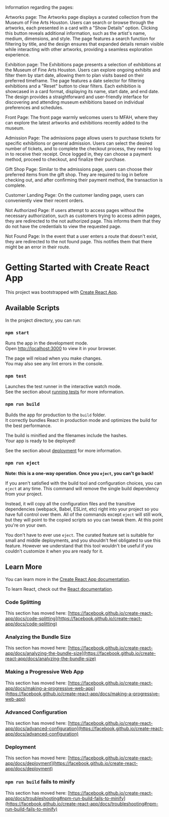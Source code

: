 Information regarding the pages:

Artworks page: The Artworks page displays a curated collection from the Museum of Fine Arts Houston. Users can search or browse through the artworks, each presented in a card with a "Show Details" option. Clicking this button reveals additional information, such as the artist's name, medium, dimensions, and style. The page features a search function for filtering by title, and the design ensures that expanded details remain visible while interacting with other artworks, providing a seamless exploration experience.

Exhibition page: The Exhibitions page presents a selection of exhibitions at the Museum of Fine Arts Houston. Users can explore ongoing exhibits and filter them by start date, allowing them to plan visits based on their preferred timeframe. The page features a date selector for filtering exhibitions and a "Reset" button to clear filters. Each exhibition is showcased in a card format, displaying its name, start date, and end date. The design provides a straightforward and user-friendly interface for discovering and attending museum exhibitions based on individual preferences and schedules.

Front Page: The front page warmly welcomes users to MFAH, where they can explore the latest artworks and exhibitions recently added to the museum.

Admission Page: The admissions page allows users to purchase tickets for specific exhibitions or general admission. Users can select the desired number of tickets, and to complete the checkout process, they need to log in to receive their receipt. Once logged in, they can choose a payment method, proceed to checkout, and finalize their purchase.

Gift Shop Page: Similar to the admissions page, users can choose their preferred items from the gift shop. They are required to log in before checking out, and after confirming their payment method, the transaction is complete.

Customer Landing Page: On the customer landing page, users can conveniently view their recent orders.

Not Authorized Page: If users attempt to access pages without the necessary authorization, such as customers trying to access admin pages, they are redirected to the not authorized page. This informs them that they do not have the credentials to view the requested page.

Not Found Page: In the event that a user enters a route that doesn't exist, they are redirected to the not found page. This notifies them that there might be an error in their route.


# Getting Started with Create React App

This project was bootstrapped with [Create React App](https://github.com/facebook/create-react-app).

## Available Scripts

In the project directory, you can run:

### `npm start`

Runs the app in the development mode.\
Open [http://localhost:3000](http://localhost:3000) to view it in your browser.

The page will reload when you make changes.\
You may also see any lint errors in the console.

### `npm test`

Launches the test runner in the interactive watch mode.\
See the section about [running tests](https://facebook.github.io/create-react-app/docs/running-tests) for more information.

### `npm run build`

Builds the app for production to the `build` folder.\
It correctly bundles React in production mode and optimizes the build for the best performance.

The build is minified and the filenames include the hashes.\
Your app is ready to be deployed!

See the section about [deployment](https://facebook.github.io/create-react-app/docs/deployment) for more information.

### `npm run eject`

**Note: this is a one-way operation. Once you `eject`, you can't go back!**

If you aren't satisfied with the build tool and configuration choices, you can `eject` at any time. This command will remove the single build dependency from your project.

Instead, it will copy all the configuration files and the transitive dependencies (webpack, Babel, ESLint, etc) right into your project so you have full control over them. All of the commands except `eject` will still work, but they will point to the copied scripts so you can tweak them. At this point you're on your own.

You don't have to ever use `eject`. The curated feature set is suitable for small and middle deployments, and you shouldn't feel obligated to use this feature. However we understand that this tool wouldn't be useful if you couldn't customize it when you are ready for it.

## Learn More

You can learn more in the [Create React App documentation](https://facebook.github.io/create-react-app/docs/getting-started).

To learn React, check out the [React documentation](https://reactjs.org/).

### Code Splitting

This section has moved here: [https://facebook.github.io/create-react-app/docs/code-splitting](https://facebook.github.io/create-react-app/docs/code-splitting)

### Analyzing the Bundle Size

This section has moved here: [https://facebook.github.io/create-react-app/docs/analyzing-the-bundle-size](https://facebook.github.io/create-react-app/docs/analyzing-the-bundle-size)

### Making a Progressive Web App

This section has moved here: [https://facebook.github.io/create-react-app/docs/making-a-progressive-web-app](https://facebook.github.io/create-react-app/docs/making-a-progressive-web-app)

### Advanced Configuration

This section has moved here: [https://facebook.github.io/create-react-app/docs/advanced-configuration](https://facebook.github.io/create-react-app/docs/advanced-configuration)

### Deployment

This section has moved here: [https://facebook.github.io/create-react-app/docs/deployment](https://facebook.github.io/create-react-app/docs/deployment)

### `npm run build` fails to minify

This section has moved here: [https://facebook.github.io/create-react-app/docs/troubleshooting#npm-run-build-fails-to-minify](https://facebook.github.io/create-react-app/docs/troubleshooting#npm-run-build-fails-to-minify)
